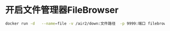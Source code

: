 # 开启文件管理器FileBrowser

```bash
docker run -d   --name=file -v /air2/down:文件路径  -p 9999:端口 filebrowser/filebrowser
```